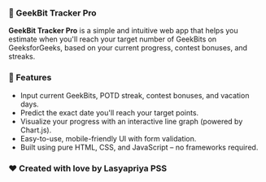 ### 🧠 GeekBit Tracker Pro

**GeekBit Tracker Pro** is a simple and intuitive web app that helps you estimate when you'll reach your target number of GeekBits on GeeksforGeeks, based on your current progress, contest bonuses, and streaks.

### 🔧 Features

* Input current GeekBits, POTD streak, contest bonuses, and vacation days.
* Predict the exact date you'll reach your target points.
* Visualize your progress with an interactive line graph (powered by Chart.js).
* Easy-to-use, mobile-friendly UI with form validation.
* Built using pure HTML, CSS, and JavaScript – no frameworks required.

### ❤️ Created with love by Lasyapriya PSS
